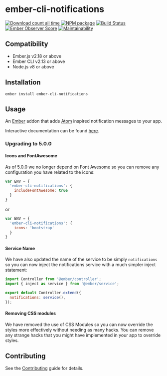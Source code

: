 # ember-cli-notifications

[![Download count all time](https://img.shields.io/npm/dt/ember-cli-notifications.svg)](https://www.npmjs.com/package/ember-cli-notifications)
[![NPM package](https://img.shields.io/npm/v/ember-cli-notifications.svg)](https://www.npmjs.com/package/ember-cli-notifications)
[![Build Status](https://travis-ci.org/mansona/ember-cli-notifications.svg?branch=master)](https://travis-ci.org/mansona/ember-cli-notifications)
[![Ember Observer Score](http://emberobserver.com/badges/ember-cli-notifications.svg)](http://emberobserver.com/addons/ember-cli-notifications)
[![Maintainability](https://api.codeclimate.com/v1/badges/2d7784a2ad1c27cb8250/maintainability)](https://codeclimate.com/github/mansona/ember-cli-notifications/maintainability)


Compatibility
------------------------------------------------------------------------------

* Ember.js v2.18 or above
* Ember CLI v2.13 or above
* Node.js v8 or above


Installation
------------------------------------------------------------------------------

```
ember install ember-cli-notifications
```


Usage
------------------------------------------------------------------------------

An [Ember](http://emberjs.com) addon that adds [Atom](https://github.com/atom/notifications) inspired notification messages to your app.

Interactive documentation can be found [here](https://ember-cli-notifications.netlify.com).

### Upgrading to 5.0.0

#### Icons and FontAwesome

As of 5.0.0 we no longer depend on Font Awesome so you can remove any configuration you have related to the icons:

```js
var ENV = {
  'ember-cli-notifications': {
    includeFontAwesome: true
  }
}
```

or

```js
var ENV = {
  'ember-cli-notifications': {
    icons: 'bootstrap'
  }
}
```

#### Service Name

We have also updated the name of the service to be simply `notifications` so you can now inject the notifications service with a much simpler inject statement:

```js
import Controller from '@ember/controller';
import { inject as service } from '@ember/service';

export default Controller.extend({
  notifications: service(),
});
```

#### Removing CSS modules

We have removed the use of CSS Modules so you can now override the styles more effectively without needing as many hacks. You can remove any strange hacks that you might have implemented in your app to override styles.

Contributing
------------------------------------------------------------------------------
See the [Contributing](CONTRIBUTING.md) guide for details.
